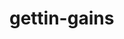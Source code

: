 # gettin-gains
<!-- <%= days.forEach(function(day) { %> -->
<!-- <li><%= day.title %>See Details</li> -->

<!-- <li><a href="/days/<%day._id%>"></li> -->